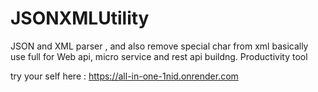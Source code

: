 # JSONXMLUtility
JSON and XML parser , and also remove special char from xml 
basically use full for Web api, micro service and rest api buildng.
Productivity tool



try your self here : https://all-in-one-1nid.onrender.com
